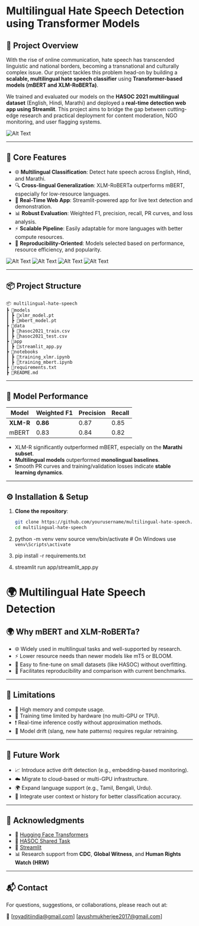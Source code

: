 # Multilingual Hate Speech Detection using Transformer Models

## 🚀 Project Overview

With the rise of online communication, hate speech has transcended linguistic and national borders, becoming a transnational and culturally complex issue. Our project tackles this problem head-on by building a **scalable, multilingual hate speech classifier** using **Transformer-based models (mBERT and XLM-RoBERTa)**.

We trained and evaluated our models on the **HASOC 2021 multilingual dataset** (English, Hindi, Marathi) and deployed a **real-time detection web app using Streamlit**. This project aims to bridge the gap between cutting-edge research and practical deployment for content moderation, NGO monitoring, and user flagging systems.

![Alt Text](1.jpg)

---

## 🧠 Core Features

- 🌐 **Multilingual Classification**: Detect hate speech across English, Hindi, and Marathi.
- 🔍 **Cross-lingual Generalization**: XLM-RoBERTa outperforms mBERT, especially for low-resource languages.
- 🧪 **Real-Time Web App**: Streamlit-powered app for live text detection and demonstration.
- 📊 **Robust Evaluation**: Weighted F1, precision, recall, PR curves, and loss analysis.
- ⚡ **Scalable Pipeline**: Easily adaptable for more languages with better compute resources.
- 🧱 **Reproducibility-Oriented**: Models selected based on performance, resource efficiency, and popularity.

![Alt Text](2.jpg)
![Alt Text](3.jpg)
![Alt Text](4.jpg)
![Alt Text](5.jpg)

---

## 📦 Project Structure

```text
📦 multilingual-hate-speech
┣ 📂models
┃ ┣ 📄xlmr_model.pt
┃ ┣ 📄mbert_model.pt
┣ 📂data
┃ ┣ 📄hasoc2021_train.csv
┃ ┣ 📄hasoc2021_test.csv
┣ 📂app
┃ ┣ 📄streamlit_app.py
┣ 📂notebooks
┃ ┣ 📄training_xlmr.ipynb
┃ ┣ 📄training_mbert.ipynb
┣ 📄requirements.txt
┣ 📄README.md
 ```

---

## 🧪 Model Performance

| Model        | Weighted F1 | Precision | Recall |
|--------------|-------------|-----------|--------|
| **XLM-R**    | **0.86**    | 0.87      | 0.85   |
| mBERT        | 0.83        | 0.84      | 0.82   |

- XLM-R significantly outperformed mBERT, especially on the **Marathi subset**.
- **Multilingual models** outperformed **monolingual baselines**.
- Smooth PR curves and training/validation losses indicate **stable learning dynamics**.

---

## ⚙️ Installation & Setup

1. **Clone the repository**:
   ```bash
   git clone https://github.com/yourusername/multilingual-hate-speech.git
   cd multilingual-hate-speech

2. python -m venv venv
   source venv/bin/activate  # On Windows use `venv\Scripts\activate`

3. pip install -r requirements.txt

4. streamlit run app/streamlit_app.py

# 🌍 Multilingual Hate Speech Detection

## 🌍 Why mBERT and XLM-RoBERTa?

- 🌐 Widely used in multilingual tasks and well-supported by research.
- ⚡ Lower resource needs than newer models like mT5 or BLOOM.
- 🔁 Easy to fine-tune on small datasets (like HASOC) without overfitting.
- 🔬 Facilitates reproducibility and comparison with current benchmarks.

---

## 🚧 Limitations

- 🧠 High memory and compute usage.
- 🐌 Training time limited by hardware (no multi-GPU or TPU).
- ❗ Real-time inference costly without approximation methods.
- 🔄 Model drift (slang, new hate patterns) requires regular retraining.

---

## 🔮 Future Work

- 📈 Introduce active drift detection (e.g., embedding-based monitoring).
- ☁️ Migrate to cloud-based or multi-GPU infrastructure.
- 🌍 Expand language support (e.g., Tamil, Bengali, Urdu).
- 🧩 Integrate user context or history for better classification accuracy.

---

## 🙌 Acknowledgments

- 🔗 [Hugging Face Transformers](https://huggingface.co/transformers/)
- 🔗 [HASOC Shared Task](https://hasocfire.github.io/hasoc/)
- 🔗 [Streamlit](https://streamlit.io/)
- 📊 Research support from **CDC**, **Global Witness**, and **Human Rights Watch (HRW)**

---

## 📬 Contact

For questions, suggestions, or collaborations, please reach out at:

📧 [royaditiindia@gmail.com] [ayushmukherjee2017@gmail.com]



